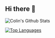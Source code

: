 ## Hi there 👋

![Colin's Github Stats](https://github-readme-stats.vercel.app/api?username=phoul&theme=dracula&show_icons=true&include_all_commits=true)

[![Top Languages](https://github-readme-stats.vercel.app/api/top-langs/?username=phoul&layout=compact&theme=dracula)](https://github.com/anuraghazra/github-readme-stats)
